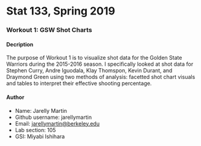 # Stat 133, Spring 2019

### Workout 1: GSW Shot Charts

#### Decription

The purpose of Workout 1 is to visualize shot data for the Golden State Warriors during the 2015-2016 season. I specifically looked at shot data for Stephen Curry, Andre Iguodala, Klay Thomspon, Kevin Durant, and Draymond Green using two methods of analysis: facetted shot chart visuals and tables to interpret their effective shooting percentage. 


#### Author 

- Name: Jarelly Martin
- Github username: jarellymartin
- Email: jarellymartin@berkeley.edu
- Lab section: 105
- GSI: Miyabi Ishihara
